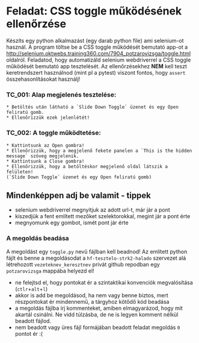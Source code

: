 # Feladat: CSS toggle működésének ellenőrzése

Készíts egy python alkalmazást (egy darab python file) ami selenium-ot használ.
A program töltse be a CSS toggle működését bemutató app-ot a http://selenium.oktwebs.training360.com/7904_potzarovizsga/toggle.html oldalról.
Feladatod, hogy automatizáld selenium webdriverrel a CSS toggle működését bemutató app tesztelését.
Az ellenőrzésekhez __NEM__ kell teszt keretrendszert használnod (mint pl a pytest) viszont fontos, hogy `assert` összehasonlításokat használj!


### TC_001: Alap megjelenés tesztelése:
    * Betöltés után látható a `Slide Down Toggle` üzenet és egy Open feliratú gomb.
    * Ellenőrizzük ezek jelenlétét!

### TC_002: A toggle működtetése:
    * Kattintsunk az Open gombra!
    * Ellenőrizzük, hogy a megjelenő fekete panelen a `This is the hidden message` szöveg megjelenik.
	* Kattintsunk a Close gombra!
	* Ellenőrizzük, hogy a betöltéskor megjelenő oldal látszik a felületen!
	(`Slide Down Toggle` üzenet és egy Open feliratú gomb)


## Mindenképpen adj be valamit - tippek
* selenium webdriverrel megnyitjuk az adott url-t, már jár a pont
* kiszedjük a fent említett mezőket szelektorokkal, megint jár a pont érte
* megnyomunk egy gombot, ismét pont jár érte

### A megoldás beadása
A megoldást egy `toggle.py` nevű fájlban kell beadnod!
Az említett python fájlt és benne a megoldásodat a `hf-tesztelo-strk2-halado` szervezet alá létrehozott `vezeteknev_keresztnev` privát github repodban egy `potzarovizsga` mappába helyezd el!

* ne felejtsd el, hogy pontokat ér a szintaktikai konvenciók megvalósítása (`ctlr`+`alt`+`l`)
* akkor is add be megoldásod, ha nem vagy benne biztos, mert részpontokat ér mindennemű, a tárgyhoz kötődő kód beadása
* a megoldás fájlba írj kommenteket, amiben elmagyarázod, hogy mit akartál csinálni. Ne vidd túlzásba, de ne is legyen komment nélkül beadott fájlod.
* nem beadott vagy üres fájl formájában beadott feladat megoldás `0` pontot ér :(